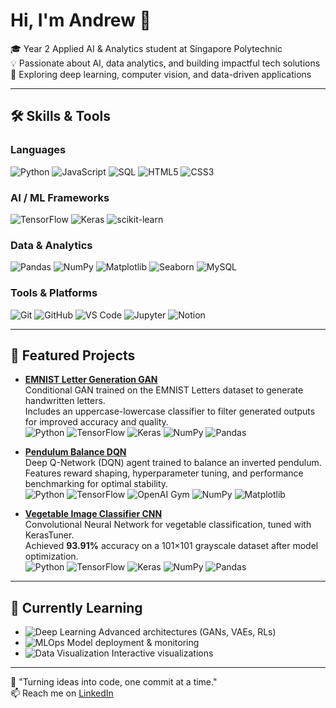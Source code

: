 # Hi, I'm Andrew 👋

🎓 Year 2 Applied AI & Analytics student at Singapore Polytechnic  
💡 Passionate about AI, data analytics, and building impactful tech solutions  
🚀 Exploring deep learning, computer vision, and data-driven applications  

---

## 🛠 Skills & Tools

### Languages
![Python](https://img.shields.io/badge/Python-3776AB?logo=python&logoColor=white)
![JavaScript](https://img.shields.io/badge/JavaScript-F7DF1E?logo=javascript&logoColor=black)
![SQL](https://img.shields.io/badge/SQL-4479A1?logo=sqlite&logoColor=white)
![HTML5](https://img.shields.io/badge/HTML5-E34F26?logo=html5&logoColor=white)
![CSS3](https://img.shields.io/badge/CSS3-1572B6?logo=CSS3&logoColor=1572B6)

### AI / ML Frameworks
![TensorFlow](https://img.shields.io/badge/TensorFlow-FF6F00?logo=tensorflow&logoColor=white)
![Keras](https://img.shields.io/badge/Keras-D00000?logo=keras&logoColor=white)
![scikit-learn](https://img.shields.io/badge/scikit--learn-F7931E?logo=scikit-learn&logoColor=white)

### Data & Analytics
![Pandas](https://img.shields.io/badge/Pandas-150458?logo=pandas&logoColor=white)
![NumPy](https://img.shields.io/badge/NumPy-013243?logo=numpy&logoColor=white)
![Matplotlib](https://img.shields.io/badge/Matplotlib-11557C?logo=matplotlib&logoColor=11557C)
![Seaborn](https://img.shields.io/badge/Seaborn-4C72B0?logo=seaborn&logoColor=white)
![MySQL](https://img.shields.io/badge/MySQL-4479A1?logo=mysql&logoColor=white)

### Tools & Platforms
![Git](https://img.shields.io/badge/Git-F05032?logo=git&logoColor=white)
![GitHub](https://img.shields.io/badge/GitHub-181717?logo=github&logoColor=white)
![VS Code](https://img.shields.io/badge/VS%20Code-0078D4?logo=Visual%20Studio%20Code&logoColor=0078D4)
![Jupyter](https://img.shields.io/badge/Jupyter-F37626?logo=jupyter&logoColor=white)
![Notion](https://img.shields.io/badge/Notion-FFFFFF?logo=notion&logoColor=000000)


---

## 📌 Featured Projects

- [**EMNIST Letter Generation GAN**](https://github.com/4ndrrw/EMNIST-Letter-Generation-GAN)  
  Conditional GAN trained on the EMNIST Letters dataset to generate handwritten letters.  
  Includes an uppercase-lowercase classifier to filter generated outputs for improved accuracy and quality.  
  ![Python](https://img.shields.io/badge/Python-3776AB?logo=python&logoColor=white)
  ![TensorFlow](https://img.shields.io/badge/TensorFlow-FF6F00?logo=tensorflow&logoColor=white)
  ![Keras](https://img.shields.io/badge/Keras-D00000?logo=keras&logoColor=white)
  ![NumPy](https://img.shields.io/badge/NumPy-013243?logo=numpy&logoColor=white)
  ![Pandas](https://img.shields.io/badge/Pandas-150458?logo=pandas&logoColor=white)

- [**Pendulum Balance DQN**](https://github.com/4ndrrw/Pendulum-Balance-DQN)  
  Deep Q-Network (DQN) agent trained to balance an inverted pendulum.  
  Features reward shaping, hyperparameter tuning, and performance benchmarking for optimal stability.  
  ![Python](https://img.shields.io/badge/Python-3776AB?logo=python&logoColor=white)
  ![TensorFlow](https://img.shields.io/badge/TensorFlow-FF6F00?logo=tensorflow&logoColor=white)
  ![OpenAI Gym](https://img.shields.io/badge/OpenAI%20Gym-0081A5?logo=openai&logoColor=white)
  ![NumPy](https://img.shields.io/badge/NumPy-013243?logo=numpy&logoColor=white)
  ![Matplotlib](https://img.shields.io/badge/Matplotlib-11557C?logo=matplotlib&logoColor=white)

- [**Vegetable Image Classifier CNN**](https://github.com/4ndrrw/Vegetable-Image-Classifier-CNN)  
  Convolutional Neural Network for vegetable classification, tuned with KerasTuner.  
  Achieved **93.91%** accuracy on a 101×101 grayscale dataset after model optimization.  
  ![Python](https://img.shields.io/badge/Python-3776AB?logo=python&logoColor=white)
  ![TensorFlow](https://img.shields.io/badge/TensorFlow-FF6F00?logo=tensorflow&logoColor=white)
  ![Keras](https://img.shields.io/badge/Keras-D00000?logo=keras&logoColor=white)
  ![NumPy](https://img.shields.io/badge/NumPy-013243?logo=numpy&logoColor=white)
  ![Pandas](https://img.shields.io/badge/Pandas-150458?logo=pandas&logoColor=white)

---

## 🌱 Currently Learning
- ![Deep Learning](https://img.shields.io/badge/Deep%20Learning-FF6F00?logo=tensorflow&logoColor=white) Advanced architectures (GANs, VAEs, RLs)
- ![MLOps](https://img.shields.io/badge/MLOps-102230?logo=mlflow&logoColor=white) Model deployment & monitoring
- ![Data Visualization](https://img.shields.io/badge/Data%20Visualization-3F4F75?logo=plotly&logoColor=white) Interactive visualizations

---

💬 "Turning ideas into code, one commit at a time."  
📫 Reach me on [LinkedIn](https://www.linkedin.com/in/andrew-pang-hw/)  
